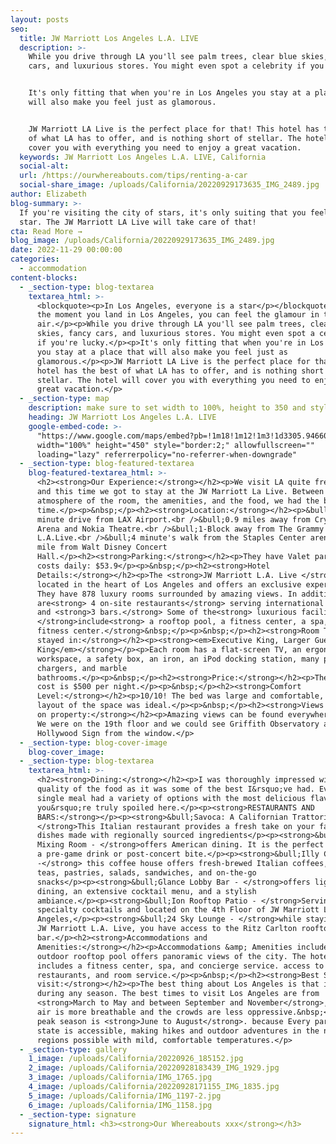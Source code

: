 ```yaml
---
layout: posts
seo:
  title: JW Marriott Los Angeles L.A. LIVE
  description: >-
    While you drive through LA you'll see palm trees, clear blue skies, fancy
    cars, and luxurious stores. You might even spot a celebrity if you're lucky.


    It's only fitting that when you're in Los Angeles you stay at a place that
    will also make you feel just as glamorous.


    JW Marriott LA Live is the perfect place for that! This hotel has the best
    of what LA has to offer, and is nothing short of stellar. The hotel will
    cover you with everything you need to enjoy a great vacation.
  keywords: JW Marriott Los Angeles L.A. LIVE, California
  social-alt:
  url: /https://ourwhereabouts.com/tips/renting-a-car
  social-share_image: /uploads/California/20220929173635_IMG_2489.jpg
author: Elizabeth
blog-summary: >-
  If you're visiting the city of stars, it's only suiting that you feel like a
  star. The JW Marriott LA Live will take care of that!
cta: Read More →
blog_image: /uploads/California/20220929173635_IMG_2489.jpg
date: 2022-11-29 00:00:00
categories:
  - accommodation
content-blocks:
  - _section-type: blog-textarea
    textarea_html: >-
      <blockquote><p>In Los Angeles, everyone is a star</p></blockquote><p>From
      the moment you land in Los Angeles, you can feel the glamour in the
      air.</p><p>While you drive through LA you'll see palm trees, clear blue
      skies, fancy cars, and luxurious stores. You might even spot a celebrity
      if you're lucky.</p><p>It's only fitting that when you're in Los Angeles
      you stay at a place that will also make you feel just as
      glamorous.</p><p>JW Marriott LA Live is the perfect place for that! This
      hotel has the best of what LA has to offer, and is nothing short of
      stellar. The hotel will cover you with everything you need to enjoy a
      great vacation.</p>
  - _section-type: map
    description: make sure to set width to 100%, height to 350 and style to border 2
    heading: JW Marriott Los Angeles L.A. LIVE
    google-embed-code: >-
      "https://www.google.com/maps/embed?pb=!1m18!1m12!1m3!1d3305.9466037391803!2d-118.2686599849637!3d34.04524078060786!2m3!1f0!2f0!3f0!3m2!1i1024!2i768!4f13.1!3m3!1m2!1s0x80c2c7b97afee08f%3A0x6eb7594db5ec0692!2sJW%20Marriott%20Los%20Angeles%20L.A.%20LIVE!5e0!3m2!1sen!2sil!4v1669664868742!5m2!1sen!2sil"
      width="100%" height="450" style="border:2;" allowfullscreen=""
      loading="lazy" referrerpolicy="no-referrer-when-downgrade"
  - _section-type: blog-featured-textarea
    blog-featured-textarea_html: >-
      <h2><strong>Our Experience:</strong></h2><p>We visit LA quite frequently,
      and this time we got to stay at the JW Marriott La Live. Between the
      atmosphere of the room, the amenities, and the food, we had the best
      time.</p><p>&nbsp;</p><h2><strong>Location:</strong></h2><p>&bull;20-30
      minute drive from LAX Airport.<br />&bull;0.9 miles away from Crypto.com
      Arena and Nokia Theatre.<br />&bull;1-Block away from The Grammy Museum at
      L.A.Live.<br />&bull;4 minute's walk from the Staples Center arena and a
      mile from Walt Disney Concert
      Hall.</p><h2><strong>Parking:</strong></h2><p>They have Valet parking that
      costs daily: $53.9</p><p>&nbsp;</p><h2><strong>Hotel
      Details:</strong></h2><p>The <strong>JW Marriott L.A. Live </strong>hotel,
      located in the heart of Los Angeles and offers an exclusive experience.
      They have 878 luxury rooms surrounded by amazing views. In addition, there
      are<strong> 4 on-site restaurants</strong> serving international cuisine
      and <strong>3 bars.</strong> Some of the<strong> luxurious facilities
      </strong>include<strong> a rooftop pool, a fitness center, a spa, and a
      fitness center.</strong>&nbsp;</p><p>&nbsp;</p><h2><strong>Room Type we
      stayed in:</strong></h2><p><strong><em>Executive King, Larger Guest Room 1
      King</em></strong></p><p>Each room has a flat-screen TV, an ergonomic
      workspace, a safety box, an iron, an iPod docking station, many ports for
      chargers, and marble
      bathrooms.</p><p>&nbsp;</p><h2><strong>Price:</strong></h2><p>The average
      cost is $500 per night.</p><p>&nbsp;</p><h2><strong>Comfort
      Level:</strong></h2><p>10/10! The bed was large and comfortable, and the
      layout of the space was ideal.</p><p>&nbsp;</p><h2><strong>Views to expect
      on property:</strong></h2><p>Amazing views can be found everywhere you go.
      We were on the 19th floor and we could see Griffith Observatory and the
      Hollywood Sign from the window.</p>
  - _section-type: blog-cover-image
    blog-cover_image:
  - _section-type: blog-textarea
    textarea_html: >-
      <h2><strong>Dining:</strong></h2><p>I was thoroughly impressed with the
      quality of the food as it was some of the best I&rsquo;ve had. Every
      single meal had a variety of options with the most delicious flavoring. So
      you&rsquo;re truly spoiled here.</p><p><strong>RESTAURANTS AND
      BARS:</strong></p><p><strong>&bull;Savoca: A Californian Trattoria -
      </strong>This Italian restaurant provides a fresh take on your favorite
      dishes made with regionally sourced ingredients</p><p><strong>&bull;The
      Mixing Room - </strong>offers American dining. It is the perfect place for
      a pre-game drink or post-concert bite.</p><p><strong>&bull;Illy Caffe
      -</strong> this coffee house offers fresh-brewed Italian coffees, herbal
      teas, pastries, salads, sandwiches, and on-the-go
      snacks</p><p><strong>&bull;Glance Lobby Bar - </strong>offers light
      dining, an extensive cocktail menu, and a stylish
      ambiance.</p><p><strong>&bull;Ion Rooftop Patio - </strong>Serving
      specialty cocktails and located on the 4th Floor of JW Marriott Los
      Angeles,</p><p><strong>&bull;24 Sky Lounge - </strong>while staying at the
      JW Marriott L.A. Live, you have access to the Ritz Carlton rooftop
      bar.</p><h2><strong>Accommodations and
      Amenities:</strong></h2><p>Accommodations &amp; Amenities include the
      outdoor rooftop pool offers panoramic views of the city. The hotel also
      includes a fitness center, spa, and concierge service. access to the
      restaurants, and room service.</p><p>&nbsp;</p><h2><strong>Best Season to
      visit:</strong></h2><p>The best thing about Los Angeles is that it's great
      during any season. The best times to visit Los Angeles are from
      <strong>March to May and between September and November</strong>, when the
      air is more breathable and the crowds are less oppressive.&nbsp;<br />The
      peak season is <strong>June to August</strong>. because Every part of the
      state is accessible, making hikes and outdoor adventures in the northern
      regions possible with mild, comfortable temperatures.</p>
  - _section-type: gallery
    1_image: /uploads/California/20220926_185152.jpg
    2_image: /uploads/California/20220928183439_IMG_1929.jpg
    3_image: /uploads/California/IMG_1765.jpg
    4_image: /uploads/California/20220928171155_IMG_1835.jpg
    5_image: /uploads/California/IMG_1197-2.jpg
    6_image: /uploads/California/IMG_1158.jpg
  - _section-type: signature
    signature_html: <h3><strong>Our Whereabouts xxx</strong></h3>
---
```

